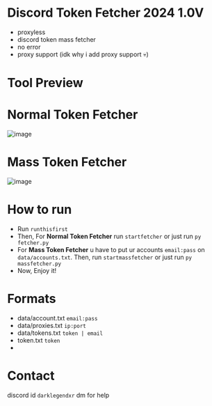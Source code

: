 # Discord Token Fetcher 2024 1.0V
- proxyless
- discord token mass fetcher
-  no error
-  proxy support (idk why i add proxy support 💀)

# Tool Preview

# Normal Token Fetcher
![image](https://github.com/user-attachments/assets/bbb50672-03bf-4baa-bd53-353ae438d7b8)

# Mass Token Fetcher
![image](https://github.com/user-attachments/assets/9080706d-c3e0-4f16-89e0-ac496067dd91)

# How to run
- Run ``runthisfirst``
- Then, For **Normal Token Fetcher** run ``startfetcher`` or just run ``py fetcher.py``
- For **Mass Token Fetcher** u have to put ur accounts ``email:pass`` on ``data/accounts.txt``. Then, run ``startmassfetcher`` or just run ``py massfetcher.py``
- Now, Enjoy it!

# Formats
- data/account.txt ``email:pass``
- data/proxies.txt ``ip:port``
- data/tokens.txt ``token | email``
- token.txt ``token``
- 
# Contact
discord id ``darklegendxr`` dm for help
